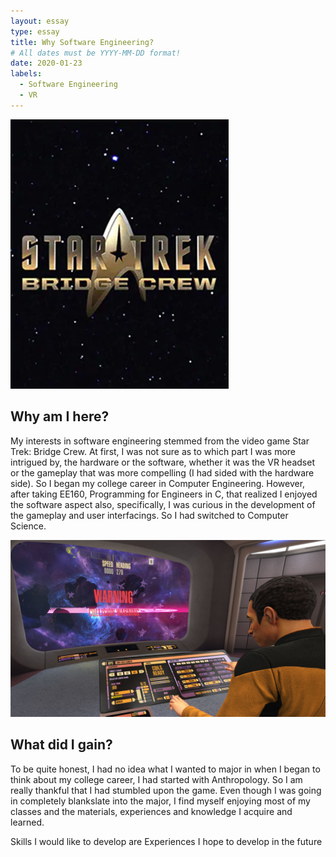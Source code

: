 ```yaml
---
layout: essay
type: essay
title: Why Software Engineering?
# All dates must be YYYY-MM-DD format!
date: 2020-01-23
labels:
  - Software Engineering
  - VR
---
```


<img class="ui medium left floated image" src="../images/st0.png">

## Why am I here?
My interests in software engineering stemmed from the video game Star Trek: Bridge Crew. At first, I was not sure as to which part I was more intrigued by, the hardware or the software, whether it was the VR headset or the gameplay that was more compelling (I had sided with the hardware side). So I began my college career in Computer Engineering. However, after taking EE160, Programming for Engineers in C, that realized I enjoyed the software aspect also, specifically, I was curious in the development of the gameplay and user interfacings. So I had switched to Computer Science. 

<img class="ui medium left floated image" src="../images/st1.jpg">

## What did I gain?
To be quite honest, I had no idea what I wanted to major in when I began to think about my college career, I had started with Anthropology. So I am really thankful that I had stumbled upon the game. Even though I was going in completely blankslate into the major, I find myself enjoying most of my classes and the materials, experiences and knowledge I acquire and learned.

Skills I would like to develop are 
Experiences I hope to develop in the future

